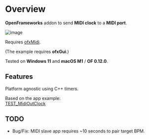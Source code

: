 # Overview
**OpenFrameworks** addon to send **MIDI clock** to a **MIDI port**.  

![image](https://github.com/user-attachments/assets/e3d33578-6de9-48e6-942d-ee126b28faf1)  

Requires [ofxMidi](https://github.com/danomatika/ofxMidi).  

(The example requires **ofxGui**.)  

Tested on **Windows 11** and **macOS M1** / **OF 0.12.0**.

## Features
Platform agnostic using C++ timers.  

Based on the app example:  
[TEST_MidiOutClock](https://github.com/moebiussurfing/TEST_MidiOutClock)  

## TODO
- Bug/Fix: MIDI slave app requires ~10 seconds to pair target BPM.
